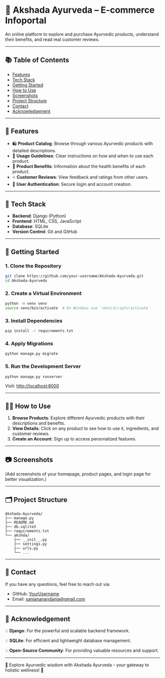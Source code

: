 
# 📘 Akshada Ayurveda – E-commerce Infoportal

An online platform to explore and purchase Ayurvedic products, understand their benefits, and read real customer reviews.

---

## 📚 Table of Contents

- [Features](#-features)
- [Tech Stack](#-tech-stack)
- [Getting Started](#-getting-started)
- [How to Use](#-how-to-use)
- [Screenshots](#-screenshots)
- [Project Structure](#️-project-structure)
- [Contact](#-contact)
- [Acknowledgement](#-acknowledgement)

---

## 📌 Features

- 🛍️ **Product Catalog**: Browse through various Ayurvedic products with detailed descriptions.
- 📖 **Usage Guidelines**: Clear instructions on how and when to use each product.
- 🌿 **Product Benefits**: Information about the health benefits of each product.
- ⭐ **Customer Reviews**: View feedback and ratings from other users.
- 🔐 **User Authentication**: Secure login and account creation.

---

## 🧰 Tech Stack

- **Backend**: Django (Python)
- **Frontend**: HTML, CSS, JavaScript
- **Database**: SQLite
- **Version Control**: Git and GitHub

---

## 🚀 Getting Started

### 1. Clone the Repository

```bash
git clone https://github.com/your-username/Akshada-Ayurveda.git
cd Akshada-Ayurveda
```

### 2. Create a Virtual Environment

```bash
python -m venv venv
source venv/bin/activate  # On Windows use `venv\Scripts\activate`
```

### 3. Install Dependencies

```bash
pip install -r requirements.txt
```

### 4. Apply Migrations

```bash
python manage.py migrate
```

### 5. Run the Development Server

```bash
python manage.py runserver
```

Visit: [http://localhost:8000](http://localhost:8000)

---

## 🧑‍💻 How to Use

1. **Browse Products**: Explore different Ayurvedic products with their descriptions and benefits.
2. **View Details**: Click on any product to see how to use it, ingredients, and customer reviews.
3. **Create an Account**: Sign up to access personalized features.

---

## 📷 Screenshots

(Add screenshots of your homepage, product pages, and login page for better visualization.)

---

## 🗂️ Project Structure

```
Akshada-Ayurveda/
├── manage.py
├── README.md
├── db.sqlite3
├── requirements.txt
└── akshda/
    ├── __init__.py
    ├── settings.py
    ├── urls.py
    └── ...
```

---

## 📧 Contact

If you have any questions, feel free to reach out via:

- GitHub: [YourUsername](https://github.com/your-username)
- Email: [sanjananandania@gmail.com](mailto\:sanjananandania@gmail.com)

---

## 🙏 Acknowledgement

💡 **Django**: For the powerful and scalable backend framework.

💡 **SQLite**: For efficient and lightweight database management.

💡 **Open-Source Community**: For providing valuable resources and support.

---

🚀 Explore Ayurvedic wisdom with Akshada Ayurveda – your gateway to holistic wellness! 🌿

